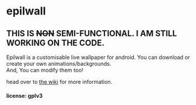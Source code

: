 # epilwall

## THIS IS ~~NON~~ SEMI-FUNCTIONAL. I AM STILL WORKING ON THE CODE.

Epilwall is a customisable live wallpaper for android. You can download or create your own animations/backgrounds.    
And, You can modify them too!

head over to [the wiki](https://sleepchild.github.io/epilwall/) for more information.

#### license: gplv3

